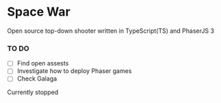 # Space War
Open source top-down shooter written in TypeScript(TS) and PhaserJS 3

### TO DO
- [ ] Find open assests 
- [ ] Investigate how to deploy Phaser games
- [ ] Check Galaga

Currently stopped 